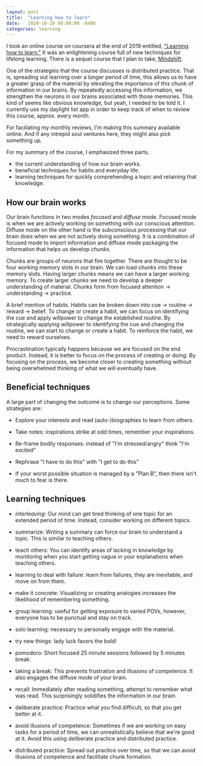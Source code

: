 ```yaml
---
layout: post
title:  "Learning how to learn"
date:   2020-10-20 00:00:00 -0400
categories: learning
---
```


I took an online course on coursera at the end of 2019 entitled, ["Learning how to learn."](https://www.coursera.org/learn/learning-how-to-learn) It was an enlightening course full of new techniques for lifelong learning. There is a sequel course that I plan to take, [Mindshift](https://www.coursera.org/learn/mindshift/).

One of the strategies that the course discusses is distributed practice. That is, spreading out learning over a longer period of time, this allows us to have a greater grasp of the material by elevating the importance of this chunk of information in our brains. By repeatedly accessing this information, we strengthen the neurons in our brains associated with those memories. This kind of seems like obvious knowledge, but yeah, I needed to be told it. I currently use my daylight list app in order to keep track of when to review this course, approx. every month.

For faciliating my monthly reviews, I'm making this summary available online. And if any intrepid soul ventures here, they might also pick something up.

For my summary of the course, I emphasized three parts.
* the current understanding of how our brain works.
* beneficial techniques for habits and everyday life.
* learning techniques for quickly comprehending a topic and retaining that knowledge.


How our brain works
-------------------
Our brain functions in two modes *focused* and *diffuse* mode. Focused mode is when we are actively working on something with our conscious attention. Diffuse mode on the other hand is the subconscious processing that our brain does when we are not actively doing something. It is a combination of focused mode to import information and diffuse mode packaging the information that helps us develop *chunks*.

Chunks are groups of neurons that fire together. There are thought to be four working memory slots in our brain. We can load chunks into these memory slots. Having larger chunks means we can have a larger working memory. To create larger chunks we need to develop a deeper understanding of material. Chunks form from focused attention -> understanding -> practice.

A brief mention of habits. Habits can be broken down into cue -> routine -> reward -> belief. To change or create a habit, we can focus on identifying the cue and apply willpower to change the established routine. By strategically applying willpower to identifying the cue and changing the routine, we can start to change or create a habit. To reinforce the habit, we need to reward ourselves.

Procrastination typically happens because we are focused on the end product. Instead, it is better to focus on the process of creating or doing. By focusing on the process, we become closer to creating something without being overwhelmed thinking of what we will eventually have.


Beneficial techniques
---------------------
A large part of changing the outcome is to change our perceptions. Some strategies are:

* Explore your interests and read (auto-)biographies to learn from others.
* Take notes: inspirations strike at odd times, remember your inspirations.

* Re-frame bodily responses: instead of "I'm stressed/angry" think "I'm excited"
* Rephrase "I have to do this" with "I get to do this"
* If your worst possible situation is managed by a "Plan B", then there isn't much to fear is there.


Learning techniques
-------------------
* *interleaving*: Our mind can get tired thinking of one topic for an extended period of time. Instead, consider working on different topics.
* summarize: Writing a summary can force our brain to understand a topic. This is similar to teaching others.
* teach others: You can identify areas of lacking in knowledge by monitoring when you start getting vague in your explanations when teaching others.
* learning to deal with failure: learn from failures, they are inevitable, and move on from them.
* make it concrete: Visualizing or creating analogies increases the likelihood of remembering something.
* group learning: useful for getting exposure to varied POVs, however, everyone has to be punctual and stay on track.
* solo learning: necessary to personally engage with the material.
* try new things: lady luck favors the bold!
* pomodoro: Short focused 25 minute sessions followed by 5 minutes break.
* taking a break: This prevents frustration and illusions of competence. It also engages the diffuse mode of your brain.

* recall: Immediately after reading something, attempt to remember what was read. This surprisingly solidifies the information in our brain.
* deliberate practice: Practice what you find difficult, so that you get better at it.
* avoid illusions of competence: Sometimes if we are working on easy tasks for a period of time, we can unrealistically believe that we're good at it. Avoid this using deliberate practice and distributed practice.
* distributed practice: Spread out practice over time, so that we can avoid illusions of competence and facilitate chunk formation.
